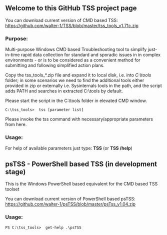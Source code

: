 ## Welcome to this GitHub TSS project page

You can download current version of CMD based TSS: https://github.com/walter-1/TSS/blob/master/tss_tools_v1.71c.zip

### Purpose: 
Multi-purpose Windows CMD based Troubleshooting tool to simplify just-in-time rapid data collection for standard and sporadic issues in in complex environments - or is to be considered as a convenient method for submitting and following simplified action plans.

Copy the tss_tools_*.zip file and expand it to local disk, i.e. into _C:\tools_ folder; in some scenarios we need to find the additional tools either provided in zip or externally i.e. Sysinternals tools in the path, and the script adds PATH and searches in extracted C:\tools by default.

Please start the script in the C:\tools folder in elevated CMD window.

`C:\tss_tools>  tss [parameter list]`

Please invoke the tss command with necessary/appropriate parameters from here.

### Usage:
For help of available parameters just type: **TSS** (or **TSS /help**)


##  psTSS - PowerShell based TSS (in development stage)
This is the Windows PowerShell based equivalent for the CMD based TSS toolset

You can download current version of PowerShell based psTSS: https://github.com/walter-1/psTSS/blob/master/psTss_v1.04.zip

### Usage:
`PS C:\tss_tools>  get-help .\psTSS `
